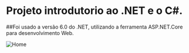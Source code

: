 # Projeto introdutorio ao .NET e o C#.

##Foi usado a versão 6.0 do .NET, utilizando a ferramenta ASP.NET.Core para desenvolvimento Web. 

![Home](https://user-images.githubusercontent.com/99850972/187775655-4e36be76-966c-4bda-8e8a-a984cc7b13a3.PNG)


